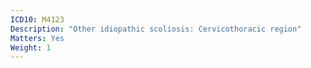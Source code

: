 ```yaml
---
ICD10: M4123
Description: "Other idiopathic scoliosis: Cervicothoracic region"
Matters: Yes
Weight: 1
---
```

